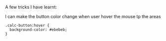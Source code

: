 A few tricks I have learnt:

I can make the button color change when user hover the mouse tp the areas

```
.calc-button:hover {
  background-color: #ebebeb;
}
```
